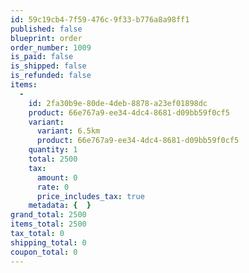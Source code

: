 ```yaml
---
id: 59c19cb4-7f59-476c-9f33-b776a8a98ff1
published: false
blueprint: order
order_number: 1009
is_paid: false
is_shipped: false
is_refunded: false
items:
  -
    id: 2fa30b9e-80de-4deb-8878-a23ef01898dc
    product: 66e767a9-ee34-4dc4-8681-d09bb59f0cf5
    variant:
      variant: 6.5km
      product: 66e767a9-ee34-4dc4-8681-d09bb59f0cf5
    quantity: 1
    total: 2500
    tax:
      amount: 0
      rate: 0
      price_includes_tax: true
    metadata: {  }
grand_total: 2500
items_total: 2500
tax_total: 0
shipping_total: 0
coupon_total: 0
---
```

